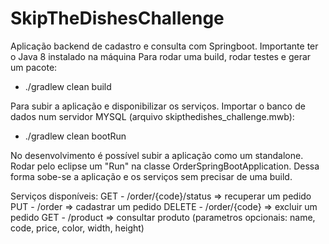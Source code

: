 # SkipTheDishesChallenge
Aplicação backend de cadastro e consulta com Springboot. Importante ter o Java 8 instalado na máquina
Para rodar uma build, rodar testes e gerar um pacote:
- ./gradlew clean build

Para subir a aplicação e disponibilizar os serviços. Importar o banco de dados num servidor MYSQL (arquivo skipthedishes_challenge.mwb):
- ./gradlew clean bootRun

No desenvolvimento é possível subir a aplicação como um standalone. Rodar pelo eclipse um "Run" na classe OrderSpringBootApplication. Dessa forma sobe-se a aplicação e os serviços sem precisar de uma build.

Serviços disponíveis:
GET - /order/{code}/status => recuperar um pedido
PUT - /order => cadastrar um pedido
DELETE - /order/{code} => excluir um pedido
GET - /product => consultar produto (parametros opcionais: name, code, price, color, width, height)
